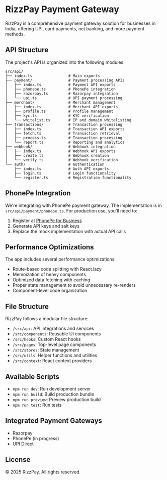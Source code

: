 
# RizzPay Payment Gateway

RizzPay is a comprehensive payment gateway solution for businesses in India, offering UPI, card payments, net banking, and more payment methods.

## API Structure

The project's API is organized into the following modules:

```
src/api/
├── index.ts                # Main exports
├── payment/                # Payment processing APIs
│   ├── index.ts            # Payment API exports
│   ├── phonepe.ts          # PhonePe integration
│   ├── razorpay.ts         # Razorpay integration
│   └── upi.ts              # UPI payment processing
├── merchant/               # Merchant management
│   ├── index.ts            # Merchant API exports
│   ├── profile.ts          # Profile management
│   ├── kyc.ts              # KYC verification
│   └── whitelist.ts        # IP and domain whitelisting
├── transactions/           # Transaction processing
│   ├── index.ts            # Transaction API exports
│   ├── fetch.ts            # Transaction retrieval
│   ├── process.ts          # Transaction processing
│   └── report.ts           # Reporting and analytics
├── webhook/                # Webhook integration
│   ├── index.ts            # Webhook API exports
│   ├── create.ts           # Webhook creation
│   └── verify.ts           # Webhook verification
└── auth/                   # Authentication
    ├── index.ts            # Auth API exports
    ├── login.ts            # Login functionality
    └── register.ts         # Registration functionality
```

## PhonePe Integration

We're integrating with PhonePe payment gateway. The implementation is in `src/api/payment/phonepe.ts`. For production use, you'll need to:

1. Register at [PhonePe for Business](https://business.phonepe.com/developer-settings/api-keys)
2. Generate API keys and salt keys
3. Replace the mock implementation with actual API calls

## Performance Optimizations

The app includes several performance optimizations:

- Route-based code splitting with React.lazy
- Memoization of heavy components
- Optimized data fetching with caching
- Proper state management to avoid unnecessary re-renders
- Component-level code organization

## File Structure

RizzPay follows a modular file structure:

- `/src/api`: API integrations and services
- `/src/components`: Reusable UI components
- `/src/hooks`: Custom React hooks
- `/src/pages`: Top-level page components
- `/src/stores`: State management
- `/src/utils`: Helper functions and utilities
- `/src/context`: React context providers

## Available Scripts

- `npm run dev`: Run development server
- `npm run build`: Build production bundle
- `npm run preview`: Preview production build
- `npm run test`: Run tests

## Integrated Payment Gateways

- Razorpay
- PhonePe (in progress)
- UPI Direct

## License

© 2025 RizzPay. All rights reserved.
